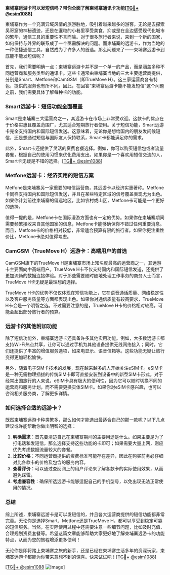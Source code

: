 **柬埔寨远游卡可以发短信吗？带你全面了解柬埔寨通讯卡功能[[TG💪+ @esim1088](https://t.me/s/esim1088)]**

柬埔寨作为一个充满异域风情的旅游胜地，吸引着越来越多的游客。无论是去探索吴哥窟的神秘遗迹，还是在暹粒的小巷里享受美食，抑或是在金边感受现代化城市的繁华，通信工具的重要性不言而喻。对于很多旅行者来说，来到一个新的国家，如何保持与外界的联系成了一个亟需解决的问题。而柬埔寨的远游卡，作为当地的一种便捷通信工具，自然成为了许多人的首选。那么问题来了——柬埔寨远游卡到底能不能发短信呢？

首先，我们需要明确一点：柬埔寨远游卡并不是一个单一的产品，而是涵盖多种不同运营商和服务类型的通讯卡。这些卡通常由柬埔寨当地的三大主要运营商提供，分别是Smart、Metfone和CamGSM（即TrueMove H）。这三家运营商各有特色，提供的服务也有所不同。因此，在回答“柬埔寨远游卡能不能发短信”这个问题之前，我们需要具体了解每种卡的功能。

### Smart远游卡：短信功能全面覆盖

Smart是柬埔寨三大运营商之一，其远游卡在市场上非常受欢迎。这款卡的优点在于价格实惠且覆盖范围广，尤其适合短期旅行者使用。关于短信功能，Smart远游卡完全支持国内和国际短信发送。这意味着，无论你是想给国内的朋友发问候短信，还是想通过短信与国际友人保持联系，Smart卡都能满足你的需求。

此外，Smart卡还提供了灵活的资费套餐选择。例如，你可以购买短信包或者流量套餐，根据自己的使用习惯来优化费用支出。如果你是一个喜欢用短信交流的人，Smart卡无疑是不错的选择。[[TG💪+ @esim1088](https://t.me/s/esim1088)]

### Metfone远游卡：经济实用的短信方案

Metfone是柬埔寨另一家重要的电信运营商，其远游卡以经济实惠著称。Metfone卡同样支持国内和国际短信发送，并且在某些特定区域的信号覆盖表现尤为出色。如果你计划前往柬埔寨的偏远地区，比如农村或山区，Metfone卡可能是一个更好的选择。

值得一提的是，Metfone卡在国际漫游方面也有一定的优势。如果你在柬埔寨期间需要频繁接收来自其他国家的信息，Metfone卡能够确保你不错过任何重要消息。而且，Metfone卡的价格相对较低，非常适合预算有限的旅行者。如果你更注重性价比，Metfone卡绝对值得考虑。

### CamGSM（TrueMove H）远游卡：高端用户的首选

CamGSM旗下的TrueMove H是柬埔寨市场上知名度最高的运营商之一，其远游卡主要面向中高端用户。TrueMove H卡不仅支持国内和国际短信发送，还提供了更加流畅的数据连接体验。对于那些需要随时随地处理工作事务的商务人士而言，TrueMove H卡无疑是最理想的选择。

TrueMove H卡的优势不仅仅体现在短信功能上，它在语音通话质量、网络稳定性以及客户服务质量等方面都表现出色。如果你对通信质量有较高要求，TrueMove H卡会是一个明智之选。不过需要注意的是，TrueMove H卡的价格相对较高，可能会超出部分旅行者的预算。

### 远游卡的其他附加功能

除了短信功能外，柬埔寨远游卡还具备许多其他实用功能。例如，大多数远游卡都支持Wi-Fi热点共享，让你可以通过手机为其他设备提供无线网络接入；同时，它们还提供了丰富的增值服务选项，如来电显示、语音信箱等。这些功能无疑让旅行变得更加轻松愉快。

另外，随着电子SIM卡技术的发展，现在越来越多的人开始关注eSIM卡。eSIM卡是一种无需物理插拔的传统SIM卡即可直接安装到设备中的新型SIM卡形式。对于经常出国旅行的人来说，eSIM卡具有极大的便利性，因为它可以随时切换不同的运营商和服务计划，而不需要更换实体SIM卡。如果你对eSIM卡感兴趣，也可以咨询相关服务商，了解更多详情。

### 如何选择合适的远游卡？

既然柬埔寨远游卡种类繁多，那么如何才能选出最适合自己的那一款呢？以下几点建议或许能帮助你做出明智的选择：

1. **明确需求**：首先要清楚自己在柬埔寨期间的主要用途是什么。如果主要是为了打电话和发短信，那么选择支持这些功能的卡即可；如果需要大量上网，则应优先考虑数据流量较大的套餐。
2. **比较价格**：不同运营商提供的资费标准可能存在差异，因此在购买前务必仔细对比各款卡的价格及包含的服务内容。
3. **查看评价**：可以通过查阅网上的用户评论来了解各款卡的实际使用效果，从而避免踩雷。
4. **考虑兼容性**：确保所选远游卡能够适配自己的手机型号，以免出现无法正常使用的情况。

### 总结

综上所述，柬埔寨远游卡是可以发短信的，并且各大运营商提供的短信功能都非常完善。无论你是选择Smart、Metfone还是TrueMove H，都可以享受到稳定可靠的短信服务。当然，在实际使用过程中还需要注意一些细节问题，比如及时充值、合理规划资费套餐等。希望这篇文章能够帮助大家更好地了解柬埔寨远游卡的功能特点，从而为您的旅程增添更多便利！

无论你是即将踏上柬埔寨之旅的新手，还是已经在柬埔寨生活多年的资深玩家，柬埔寨远游卡都能为你带来意想不到的惊喜。快来试试吧！[[TG💪+ @esim1088](https://t.me/s/esim1088)] 

[[TG💪+ @esim1088](https://t.me/s/esim1088) ![Image](https://i.postimg.cc/4NQfJmqS/Snipaste-2025-05-13-00-14-12.png)]